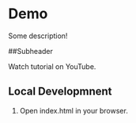 # Demo

Some description!

##Subheader

Watch tutorial on YouTube.

## Local Developmnent

1. Open index.html in your browser.
